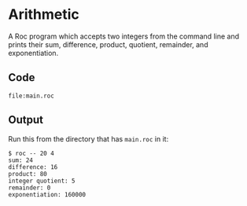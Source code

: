 # Arithmetic

A Roc program which accepts two integers from the command line and prints their sum, difference, product, quotient, remainder, and exponentiation.

## Code
```roc
file:main.roc
```

## Output

Run this from the directory that has `main.roc` in it:

```
$ roc -- 20 4
sum: 24
difference: 16
product: 80
integer quotient: 5
remainder: 0
exponentiation: 160000
```
